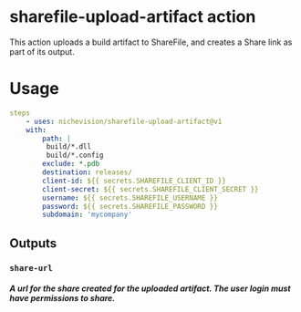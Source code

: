 # sharefile-upload-artifact action

This action uploads a build artifact to ShareFile, and creates a Share link as part of its output.

# Usage

```yaml
steps
    - uses: nichevision/sharefile-upload-artifact@v1
    with:
        path: |
         build/*.dll
         build/*.config
        exclude: *.pdb
        destination: releases/
        client-id: ${{ secrets.SHAREFILE_CLIENT_ID }}
        client-secret: ${{ secrets.SHAREFILE_CLIENT_SECRET }}
        username: ${{ secrets.SHAREFILE_USERNAME }}
        password: ${{ secrets.SHAREFILE_PASSWORD }}
        subdomain: 'mycompany'
```

## Outputs

### `share-url`
##### A url for the share created for the uploaded artifact. The user login must have permissions to share.
